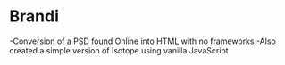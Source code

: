 # Brandi
-Conversion of a PSD found Online into HTML with no frameworks
-Also created a simple version of Isotope using vanilla JavaScript
